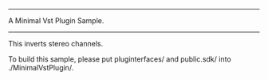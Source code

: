 *****
A Minimal Vst Plugin Sample.
*****

This inverts stereo channels.

To build this sample, please put pluginterfaces/ and public.sdk/ into ./MinimalVstPlugin/.
